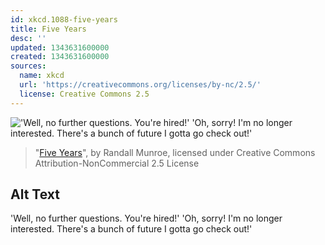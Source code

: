 ```yaml
---
id: xkcd.1088-five-years
title: Five Years
desc: ''
updated: 1343631600000
created: 1343631600000
sources:
  name: xkcd
  url: 'https://creativecommons.org/licenses/by-nc/2.5/'
  license: Creative Commons 2.5
---
```

!['Well, no further questions. You're hired!' 'Oh, sorry! I'm no longer interested. There's a bunch of future I gotta go check out!'](https://imgs.xkcd.com/comics/five_years.png)
> "[Five Years](https://xkcd.com/1088/)", by Randall Munroe, licensed under Creative Commons Attribution-NonCommercial 2.5 License

## Alt Text
'Well, no further questions. You're hired!' 'Oh, sorry! I'm no longer interested. There's a bunch of future I gotta go check out!'
